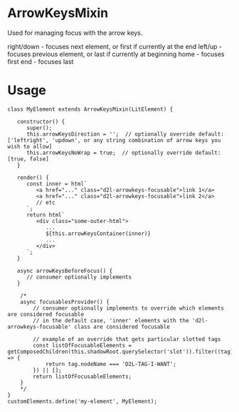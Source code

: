 # ArrowKeysMixin

Used for managing focus with the arrow keys.

right/down - focuses next element, or first if currently at the end
left/up - focuses previous element, or last if currently at beginning
home - focuses first
end - focuses last

# Usage

```
class MyElement extends ArrowKeysMixin(LitElement) {

   constructor() {
      super();
      this.arrowKeysDirection = '';  // optionally override default: ['leftright', 'updown', or any string combination of arrow keys you wish to allow]
      this.arrowKeysNoWrap = true;  // optionally override default: [true, false]
   }

   render() {
      const inner = html`
         <a href="..." class="d2l-arrowkeys-focusable">link 1</a>
         <a href="..." class="d2l-arrowkeys-focusable">link 2</a>
         // etc
      `;
      return html`
         <div class="some-outer-html">
            ...
            ${this.arrowKeysContainer(inner)}
            ...
         </div>
      `;
   }

   async arrowKeysBeforeFocus() {
      // consumer optionally implements
   }

	/*
	async focusablesProvider() {
		// consumer optionally implements to override which elements are considered focusable
		// in the default case, 'inner' elements with the 'd2l-arrowkeys-focusable' class are considered focusable

		// example of an override that gets particular slotted tags
		const listOfFocusableElements = getComposedChildren(this.shadowRoot.querySelector('slot')).filter((tag) => {
			return tag.nodeName === 'D2L-TAG-I-WANT';
		}) || [];
		return listOfFocusableElements;
	}
	*/
}
customElements.define('my-element', MyElement);
```
